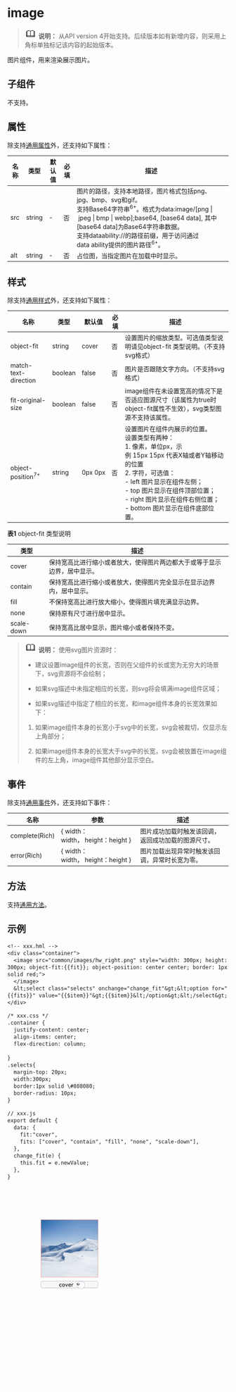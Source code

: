 # image

> ![icon-note.gif](public_sys-resources/icon-note.gif) **说明：**
> 从API version 4开始支持。后续版本如有新增内容，则采用上角标单独标记该内容的起始版本。

图片组件，用来渲染展示图片。


## 子组件

不支持。


## 属性

除支持[通用属性](../arkui-js/js-components-common-attributes.md)外，还支持如下属性：

| 名称 | 类型 | 默认值 | 必填 | 描述 |
| -------- | -------- | -------- | -------- | -------- |
| src | string | - | 否 | 图片的路径，支持本地路径，图片格式包括png、jpg、bmp、svg和gif。<br/>支持Base64字符串<sup>6+</sup>。格式为data:image/[png&nbsp;\|&nbsp;jpeg&nbsp;\|&nbsp;bmp&nbsp;\|&nbsp;webp];base64,&nbsp;[base64&nbsp;data],&nbsp;其中[base64&nbsp;data]为Base64字符串数据。<br/>支持dataability://的路径前缀，用于访问通过data&nbsp;ability提供的图片路径<sup>6+</sup>。 |
| alt | string | - | 否 | 占位图，当指定图片在加载中时显示。 |


## 样式

除支持[通用样式](../arkui-js/js-components-common-styles.md)外，还支持如下属性：

| 名称 | 类型 | 默认值 | 必填 | 描述 |
| -------- | -------- | -------- | -------- | -------- |
| object-fit | string | cover | 否 | 设置图片的缩放类型。可选值类型说明请见object-fit 类型说明。（不支持svg格式） |
| match-text-direction | boolean | false | 否 | 图片是否跟随文字方向。（不支持svg格式） |
| fit-original-size | boolean | false | 否 | image组件在未设置宽高的情况下是否适应图源尺寸（该属性为true时object-fit属性不生效），svg类型图源不支持该属性。 |
| object-position<sup>7+</sup> | string | 0px&nbsp;0px | 否 | 设置图片在组件内展示的位置。<br/>设置类型有两种：<br/>1.&nbsp;像素，单位px，示例&nbsp;15px&nbsp;15px&nbsp;代表X轴或者Y轴移动的位置<br/>2.&nbsp;字符，可选值：<br/>-&nbsp;left&nbsp;图片显示在组件左侧；<br/>-&nbsp;top&nbsp;图片显示在组件顶部位置；<br/>-&nbsp;right&nbsp;图片显示在组件右侧位置；<br/>-&nbsp;bottom 图片显示在组件底部位置。 |

**表1** object-fit 类型说明

| 类型 | 描述 |
| -------- | -------- |
| cover | 保持宽高比进行缩小或者放大，使得图片两边都大于或等于显示边界，居中显示。 |
| contain | 保持宽高比进行缩小或者放大，使得图片完全显示在显示边界内，居中显示。 |
| fill | 不保持宽高比进行放大缩小，使得图片填充满显示边界。 |
| none | 保持原有尺寸进行居中显示。 |
| scale-down | 保持宽高比居中显示，图片缩小或者保持不变。 |

> ![icon-note.gif](public_sys-resources/icon-note.gif) **说明：**
> 使用svg图片资源时：
> 
> - 建议设置image组件的长宽，否则在父组件的长或宽为无穷大的场景下，svg资源将不会绘制；
> 
> - 如果svg描述中未指定相应的长宽，则svg将会填满image组件区域；
> 
> - 如果svg描述中指定了相应的长宽，和image组件本身的长宽效果如下：
> 
> 1. 如果image组件本身的长宽小于svg中的长宽，svg会被裁切，仅显示左上角部分；
> 
> 2. 如果image组件本身的长宽大于svg中的长宽，svg会被放置在image组件的左上角，image组件其他部分显示空白。


## 事件

除支持[通用事件](../arkui-js/js-components-common-events.md)外，还支持如下事件：

| 名称 | 参数 | 描述 |
| -------- | -------- | -------- |
| complete(Rich) | {&nbsp;width：width，&nbsp;height：height&nbsp;} | 图片成功加载时触发该回调，返回成功加载的图源尺寸。 |
| error(Rich) | {&nbsp;width：width，&nbsp;height：height&nbsp;} | 图片加载出现异常时触发该回调，异常时长宽为零。 |

## 方法

支持[通用方法](../arkui-js/js-components-common-methods.md)。


## 示例

```
<!-- xxx.hml -->
<div class="container">
  <image src="common/images/hw_right.png" style="width: 300px; height: 300px; object-fit:{{fit}}; object-position: center center; border: 1px solid red;">
  </image>
  &lt;select class="selects" onchange="change_fit"&gt;&lt;option for="{{fits}}" value="{{$item}}"&gt;{{$item}}&lt;/option&gt;&lt;/select&gt;
</div>
```

```
/* xxx.css */
.container {
  justify-content: center;
  align-items: center;
  flex-direction: column;
  
}
.selects{
  margin-top: 20px;
  width:300px;
  border:1px solid \#808080;
  border-radius: 10px;
}
```

```
// xxx.js
export default {
  data: {
    fit:"cover",
    fits: ["cover", "contain", "fill", "none", "scale-down"],
  },
  change_fit(e) {
    this.fit = e.newValue;
  },
}
```

![zh-cn_image_0000001127284936](figures/zh-cn_image_0000001127284936.gif)


